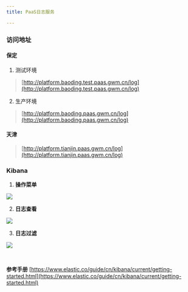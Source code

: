 ```yaml
---
title: PaaS日志服务

---
```


### 访问地址 ###

#### 保定 ####
1. 测试环境
> [http://platform.baoding.test.paas.gwm.cn/log](http://platform.baoding.test.paas.gwm.cn/log)

2. 生产环境
> [http://platform.baoding.paas.gwm.cn/log](http://platform.baoding.paas.gwm.cn/log)

#### 天津 ####
> [http://platform.tianjin.paas.gwm.cn/log](http://platform.tianjin.paas.gwm.cn/log)

### Kibana ###

1. **操作菜单**

![](~@vuepress/kibana1.png)

2. **日志查看**

![](~@vuepress/kibana0.png)

3. **日志过滤**

![](~@vuepress/kibana2.png)

<br />

**参考手册**
[https://www.elastic.co/guide/cn/kibana/current/getting-started.html](https://www.elastic.co/guide/cn/kibana/current/getting-started.html)


